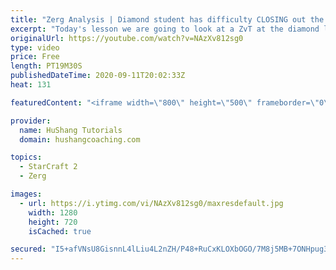 ```yaml
---
title: "Zerg Analysis | Diamond student has difficulty CLOSING out the MATCH [Starcraft 2]"
excerpt: "Today's lesson we are going to look at a ZvT at the diamond level focusing on the Zerg Analysis. The zerg manages to get into a very strong position but has difficulty closing it out. Let's learn how we can approach this scenario better!  Zerg Analysis | Diamond student has difficulty CLOSING out the"
originalUrl: https://youtube.com/watch?v=NAzXv812sg0
type: video
price: Free
length: PT19M30S
publishedDateTime: 2020-09-11T20:02:33Z
heat: 131

featuredContent: "<iframe width=\"800\" height=\"500\" frameborder=\"0\" src=\"https://www.youtube.com/embed/NAzXv812sg0\" allow=\"accelerometer; autoplay; encrypted-media; gyroscope; picture-in-picture\" allowfullscreen></iframe>"

provider:
  name: HuShang Tutorials
  domain: hushangcoaching.com

topics:
  - StarCraft 2
  - Zerg

images:
  - url: https://i.ytimg.com/vi/NAzXv812sg0/maxresdefault.jpg
    width: 1280
    height: 720
    isCached: true

secured: "I5+afVNsU8GisnnL4lLiu4L2nZH/P48+RuCxKLOXbOGO/7M8j5MB+7ONHpug3FkFYAwfIlAv7MQHksXB/7Se7/r6IkmkUSvTiI9bKevns2JNTQcAt1gYxCALddjzcSZJ19irmYuXAgSLvADQ28xKqYCZbW2K3d+N5qQX5eDC6uU7dUVvJVezakoNQVtfuc0FFZLtar9GZ9Bx0tNI5ocuw1+e0oNRn5kNmj/CVyRO5wJRDgPGvW3pO/7iqQff6rGobvRiei3qZ/tYLSe7h0kQHh3yRTRMYXVzKE8hOE2oDa2HisTd8v/MZniqbe/zVtbfM+8fM4OdEe7w3LuM0ncJPxIHfHgCeMIjQwGZ1kRtlk/meHh7fsvBADlYDbMzOIPlABOVef4Z6NHEYLzB2pLXYhScKxT8RO7aJ88Izn0Yuy4=;++aD6tQCn7QTRFurYeiXHA=="
---
```


